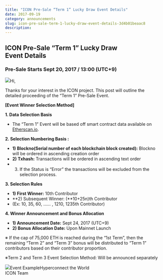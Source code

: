 ```yaml
---
title: "ICON Pre-Sale “Term 1” Lucky Draw Event Details"
date: 2017-09-19
category: announcements
slug: icon-pre-sale-term-1-lucky-draw-event-details-3d4b01beaac8
description:
---
```


## ICON Pre-Sale “Term 1” Lucky Draw Event Details

### Pre-Sale Starts Sept 20, 2017 / 13:00 (UTC+9)

![](https://cdn-images-1.medium.com/max/800/1*AJF3AubugOPl-kWvN7YwGw.png)Hi,

Thanks for your interest in the ICON project. This post will outline the detailed proceeding of the “Term 1” Pre-Sale Event.

**[Event Winner Selection Method]**

**1. Data Selection Basis**

* The “Term 1” Event will be based off smart contract data available on [Etherscan.io](https://etherscan.io).

**2. Selection Numbering Basis :**

* **1) Blockno(Serial number of each blockchain block created):** Blockno will be ordered in ascending creation order
* **2) Txhash:** Transactions will be ordered in ascending text order
* 3) If the Status is “Error” the transactions will be excluded from the selection process.

**3. Selection Rules**

* **1) First Winner:** 10th Contributor
* **2) Subsequent Winner: (**10+25n)th Contributor
* (Ex: 10, 35, 60, …… , 1210, 1235th Contributor)

**4. Winner Announcement and Bonus Allocation**

* **1) Announcement Date:** Sept 24, 2017 (UTC+9)
* **2) Bonus Allocation Date:** Upon Mainnet Launch

※ If the cap of 75,000 ETH is reached during the “1st Term”, then the remaining “Term 2” and “Term 3” bonus will be distributed to “Term 1” contributors based on their contributor proportion.

※Term 2 and Term 3 Event Selection Method: Will be announced separately

![](https://cdn-images-1.medium.com/max/800/1*o1bZ7ezKi2bHjoo0Yct4nQ.png)Event ExampleHyperconnect the World   
ICON Team

